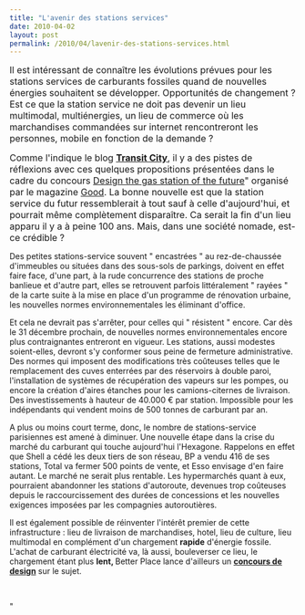 ```yaml
---
title: "L'avenir des stations services"
date: 2010-04-02
layout: post
permalink: /2010/04/lavenir-des-stations-services.html
---
```


<p><span><font size="3">Il est intéressant de connaître les évolutions prévues pour les stations services de carburants fossiles quand de nouvelles énergies souhaitent se développer. Opportunités de changement ? Est ce que la station service ne doit pas devenir un lieu multimodal, multiénergies, un lieu de commerce où les marchandises commandées sur internet rencontreront les personnes, mobile en fonction de la demande ?</font></span></p> <p><span><font size="3">Comme l'indique le blog <strong><span style="text-decoration: underline"><a href="http://transit-city.blogspot.com/2010/03/gas-station-of-future.html" target="_blank">Transit City</a></span></strong>, il y a des <span style="font-family:">pistes de réflexions avec ces quelques propositions présentées dans le cadre du concours <span><span style=""font-weight: bold""><a href=""http://www.good.is/post/design-the-gas-station-of-the-future-submissions?utm_source=feedburner&utm_medium=feed&utm_campaign=Feed%3A+good%2Flbvp+%28GOOD+Main+RSS+Feed%29&utm_content=Twitter""><font color=""#225588"">Design the gas station of the future</font></a></span></span></span>" organisé par le magazine <span><a href=""http://www.good.is/""><font color=""#225588"">Good</font></a></span>. La bonne nouvelle est que la station service du futur ressemblerait à tout sauf à celle d'aujourd'hui, et pourrait même complètement disparaître. Ca serait la fin d'un lieu apparu il y a à peine 100 ans. Mais, dans une société nomade, est-ce crédible ? </font><br /><a href=""/wp-content/uploads/sites/6/old/6a0120a66d2ad4970b0133ec666e66970b-pi.jpg"" rel=""lightbox""><img alt=""Station_future"" border=""0"" class=""asset asset-image at-xid-6a0120a66d2ad4970b0133ec666e66970b "" src=""/wp-content/uploads/sites/6/old/6a0120a66d2ad4970b0133ec666e66970b-500pi.jpg"" title=""Station_future"" /></a> <br /> </span></p> <p><span> </span></p>  <!--more-->  <p><span><font size=""3"">Des petites stations-service souvent " encastrées " au rez-de-chaussée d'immeubles ou situées dans des sous-sols de parkings, doivent en effet faire face, d'une part, à la rude concurrence des stations de proche banlieue et d'autre part, elles se retrouvent parfois littéralement " rayées " de la carte suite à la mise en place d'un programme de rénovation urbaine, les nouvelles normes environnementales les éliminant d'office.</font></span></p> <p><span><font size=""3"">Et cela ne devrait pas s'arrêter, pour celles qui " résistent " encore. Car dès le 31 décembre prochain, de nouvelles normes environnementales encore plus contraignantes entreront en vigueur. Les stations, aussi modestes soient-elles, devront s'y conformer sous peine de fermeture administrative. Des normes qui imposent des modifications très coûteuses telles que le remplacement des cuves enterrées par des réservoirs à double paroi, l'installation de systèmes de récupération des vapeurs sur les pompes, ou encore la création d'aires étanches pour les camions-citernes de livraison. Des investissements à hauteur de 40.000 € par station. Impossible pour les indépendants qui vendent moins de 500 tonnes de carburant par an.</font></span></p> <p><span><font size=""3"">A plus ou moins court terme, donc, le nombre de stations-service parisiennes est amené à diminuer. Une nouvelle étape dans la crise du marché du carburant qui touche aujourd'hui l'Hexagone. Rappelons en effet que Shell a cédé les deux tiers de son réseau, BP a vendu 416 de ses stations, Total va fermer 500 points de vente, et Esso envisage d'en faire autant. Le marché ne serait plus rentable. Les hypermarchés quant à eux, pourraient abandonner les stations d'autoroute, devenues trop coûteuses depuis le raccourcissement des durées de concessions et les nouvelles exigences imposées par les compagnies autoroutières. </font></span></p> <p><span><font size=""3"">Il est également possible de réinventer l'intérêt premier de cette infrastructure : lieu de livraison de marchandises, hotel, lieu de culture, lieu multimodal en complément d'un chargement <strong>rapide</strong> d'énergie fossile. L'achat de carburant électricité va, là aussi, bouleverser ce lieu, le chargement étant plus <strong>lent, </strong>Better Place lance d'ailleurs un <strong><span style=""text-decoration: underline""><a href=""http://www.latribuneauto.com/reportages-68-2554-la-nissan-v2g-remporte-le-concours-de-design-du-salon-de-l-auto-de-los-angeles.html"" target=""_blank"">concours de design</a></span></strong> sur le sujet. </font></span></p> <p><span><font size=""3""></font></span> </p>"